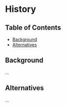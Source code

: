 # History


## Table of Contents

* [Background](#background)
* [Alternatives](#alternatives)


## Background

...

## Alternatives

...

